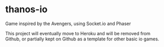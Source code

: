 # thanos-io
Game inspired by the Avengers, using Socket.io and Phaser

This project will eventually move to Heroku and will be removed from Github, or partially kept on Github as a template for other basic io games.
